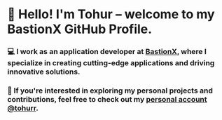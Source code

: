 # 👋 Hello! I'm Tohur – welcome to my BastionX GitHub Profile.

### 💻 I work as an application developer at [BastionX](https://bastionx.io), where I specialize in creating cutting-edge applications and driving innovative solutions.
### 🌟 If you're interested in exploring my personal projects and contributions, feel free to check out my [personal account @tohurr](https://github.com/tohurr).

<!---
Tohur-BastionX/Tohur-BastionX is a ✨ special ✨ repository because its `README.md` (this file) appears on your GitHub profile.
You can click the Preview link to take a look at your changes.
--->
